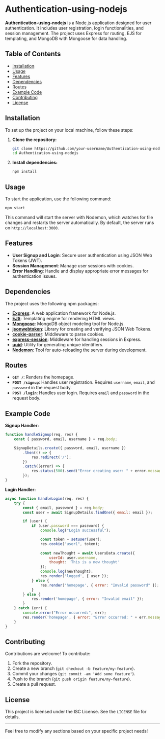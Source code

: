 
# Authentication-using-nodejs

**Authentication-using-nodejs** is a Node.js application designed for user authentication. It includes user registration, login functionalities, and session management. The project uses Express for routing, EJS for templating, and MongoDB with Mongoose for data handling.

## Table of Contents

- [Installation](#installation)
- [Usage](#usage)
- [Features](#features)
- [Dependencies](#dependencies)
- [Routes](#routes)
- [Example Code](#example-code)
- [Contributing](#contributing)
- [License](#license)

## Installation

To set up the project on your local machine, follow these steps:

1. **Clone the repository:**

    ```bash
    git clone https://github.com/your-username/Authentication-using-nodejs.git
    cd Authentication-using-nodejs
    ```

2. **Install dependencies:**

    ```bash
    npm install
    ```

## Usage

To start the application, use the following command:

```bash
npm start
```

This command will start the server with Nodemon, which watches for file changes and restarts the server automatically. By default, the server runs on `http://localhost:3000`.

## Features

- **User Signup and Login**: Secure user authentication using JSON Web Tokens (JWT).
- **Session Management**: Manage user sessions with cookies.
- **Error Handling**: Handle and display appropriate error messages for authentication issues.

## Dependencies

The project uses the following npm packages:

- **[Express](https://www.npmjs.com/package/express)**: A web application framework for Node.js.
- **[EJS](https://www.npmjs.com/package/ejs)**: Templating engine for rendering HTML views.
- **[Mongoose](https://www.npmjs.com/package/mongoose)**: MongoDB object modeling tool for Node.js.
- **[jsonwebtoken](https://www.npmjs.com/package/jsonwebtoken)**: Library for creating and verifying JSON Web Tokens.
- **[cookie-parser](https://www.npmjs.com/package/cookie-parser)**: Middleware to parse cookies.
- **[express-session](https://www.npmjs.com/package/express-session)**: Middleware for handling sessions in Express.
- **[uuid](https://www.npmjs.com/package/uuid)**: Utility for generating unique identifiers.
- **[Nodemon](https://www.npmjs.com/package/nodemon)**: Tool for auto-reloading the server during development.

## Routes

- **`GET /`**: Renders the homepage.
- **`POST /signup`**: Handles user registration. Requires `username`, `email`, and `password` in the request body.
- **`POST /login`**: Handles user login. Requires `email` and `password` in the request body.

## Example Code

**Signup Handler:**

```javascript
function handleSignup(req, res) {
    const { password, email, username } = req.body;

    SignupDetails.create({ password, email, username })
        .then(() => {
            res.redirect('/');
        })
        .catch((error) => {
            res.status(500).send("Error creating user: " + error.message);
        });
}
```

**Login Handler:**

```javascript
async function handleLogin(req, res) {
    try {
        const { email, password } = req.body;
        const user = await SignupDetails.findOne({ email: email });

        if (user) {
            if (user.password === password) {
                console.log("Login successful");

                const token = setuser(user);
                res.cookie("user1", token);
                
                const newThought = await UsersData.create({
                    userId: user.username,
                    thought: 'This is a new thought'
                });
                console.log(newThought);
                res.render('logged', { user });
            } else {
                res.render('homepage', { error: "Invalid password" });
            }
        } else {
            res.render('homepage', { error: "Invalid email" });
        }
    } catch (err) {
        console.error("Error occurred:", err);
        res.render('homepage', { error: "Error occurred: " + err.message });
    }
}
```

## Contributing

Contributions are welcome! To contribute:

1. Fork the repository.
2. Create a new branch (`git checkout -b feature/my-feature`).
3. Commit your changes (`git commit -am 'Add some feature'`).
4. Push to the branch (`git push origin feature/my-feature`).
5. Create a pull request.

## License

This project is licensed under the ISC License. See the `LICENSE` file for details.

---

Feel free to modify any sections based on your specific project needs!
